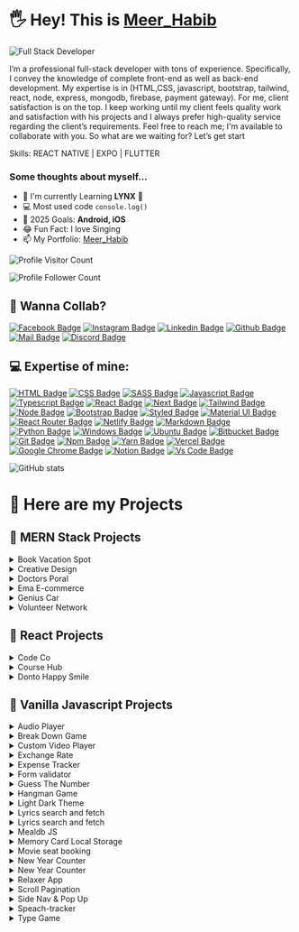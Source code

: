 # 🖐 Hey! This is [Meer_Habib](https://meerhabib.vercel.app)

![Full Stack Developer](https://res.cloudinary.com/practicaldev/image/fetch/s--xSt8SQIr--/c_imagga_scale,f_auto,fl_progressive,h_420,q_auto,w_1000/https://dev-to-uploads.s3.amazonaws.com/uploads/articles/aykr6602h90tij1154ha.png)

I’m a professional full-stack developer with tons of experience. Specifically, I convey the knowledge of complete front-end as well as back-end development. My expertise is in (HTML,CSS, javascript, bootstrap, tailwind, react, node, express, mongodb, firebase, payment gateway). For me, client satisfaction is on the top. I keep working until my client feels quality work and satisfaction with his projects and I always prefer high-quality service regarding the client’s requirements. Feel free to reach me; I'm available to collaborate with you. So what are we waiting for? Let’s get start

Skills: REACT NATIVE | EXPO | FLUTTER

### Some thoughts about myself...

- 🌱 I'm currently Learning **LYNX** 🥰
- 💻 Most used code `console.log()`
- 🎯 2025 Goals: **Android, iOS**
- 😂 Fun Fact: I love Singing
- 📫 My Portfolio: [Meer_Habib](https://meerhabib.vercel.app/)


![Profile Visitor Count](https://visitor-badge.laobi.icu/badge?page_id=meer-habib-dev.meer-habib-dev)

![Profile Follower Count](https://img.shields.io/github/followers/meer-habib-dev.svg?style=for-the-badge&logo=github&label=Follower&maxAge=2592000)



## 🚀 Wanna Collab?


[![Facebook Badge](https://img.shields.io/badge/Facebook-1877F2?style=for-the-badge&logo=facebook&logoColor=white)](https://web.facebook.com/meer.habib.freelancer/)
[![Instagram Badge](https://img.shields.io/badge/Instagram-E4405F?style=for-the-badge&logo=instagram&logoColor=white)](https://www.instagram.com/meer_habib_/)
[![Linkedin Badge](https://img.shields.io/badge/LinkedIn-0077B5?style=for-the-badge&logo=linkedin&logoColor=white)](https://www.linkedin.com/in/meer-habib-dev/)
[![Github Badge](https://img.shields.io/badge/GitHub-100000?style=for-the-badge&logo=github&logoColor=white)](https://github.com/meer-habib-dev)
[![Mail Badge](https://img.shields.io/badge/Gmail-D14836?style=for-the-badge&logo=gmail&logoColor=white)](mailto:meerhabib200@gmail.com)
[![Discord Badge](https://img.shields.io/badge/Discord-7289DA?style=for-the-badge&logo=discord&logoColor=white)](https://discordapp.com/users/871042654857744425)



## 💻 Expertise of mine:



[![HTML Badge](https://img.shields.io/badge/HTML5-E34F26?style=for-the-badge&logo=html5&logoColor=white)](https://github.com/meer-habib-dev)
[![CSS Badge](https://img.shields.io/badge/CSS3-1572B6?style=for-the-badge&logo=css3&logoColor=white)](https://github.com/meer-habib-dev)
[![SASS Badge](https://img.shields.io/badge/Sass-CC6699?style=for-the-badge&logo=sass&logoColor=white)](https://github.com/meer-habib-dev)
[![Javascript Badge](https://img.shields.io/badge/JavaScript-F7DF1E?style=for-the-badge&logo=javascript&logoColor=black)](https://github.com/meer-habib-dev)
[![Typescript Badge](https://img.shields.io/badge/typeScript-0078D6?style=for-the-badge&logo=typeScript&logoColor=white)](https://github.com/meer-habib-dev)
[![React Badge](https://img.shields.io/badge/React-20232A?style=for-the-badge&logo=react&logoColor=61DAFB)](https://github.com/meer-habib-dev)
[![Next Badge](https://img.shields.io/badge/NextJS-000?style=for-the-badge&logo=nextjs&logoColor=61DAFB)](https://github.com/meer-habib-dev)
[![Tailwind Badge](https://img.shields.io/badge/Tailwind_CSS-38B2AC?style=for-the-badge&logo=tailwind-css&logoColor=white)](https://github.com/meer-habib-dev)
[![Node Badge](https://img.shields.io/badge/Node.js-43853D?style=for-the-badge&logo=node.js&logoColor=white)](https://github.com/meer-habib-dev)
[![Bootstrap Badge](https://img.shields.io/badge/Bootstrap-563D7C?style=for-the-badge&logo=bootstrap&logoColor=white)](https://github.com/meer-habib-dev)
[![Styled Badge](https://img.shields.io/badge/styled--components-DB7093?style=for-the-badge&logo=styled-components&logoColor=white)](https://github.com/meer-habib-dev)
[![Material UI Badge](https://img.shields.io/badge/Material--UI-0081CB?style=for-the-badge&logo=material-ui&logoColor=white)](https://github.com/meer-habib-dev)
[![React Router Badge](https://img.shields.io/badge/React_Router-CA4245?style=for-the-badge&logo=react-router&logoColor=white)](https://github.com/meer-habib-dev)
[![Netlify Badge](https://img.shields.io/badge/Netlify-00C7B7?style=for-the-badge&logo=netlify&logoColor=white)](https://github.com/meer-habib-dev)
[![Markdown Badge](https://img.shields.io/badge/Markdown-000000?style=for-the-badge&logo=markdown&logoColor=white)](https://github.com/meer-habib-dev)
[![Python Badge](https://img.shields.io/badge/Python-14354C?style=for-the-badge&logo=python&logoColor=white)](https://github.com/meer-habib-dev)
[![Windows Badge](https://img.shields.io/badge/Windows-0078D6?style=for-the-badge&logo=windows&logoColor=white)](https://github.com/meer-habib-dev)
[![Ubuntu Badge](https://img.shields.io/badge/Ubuntu-E95420?style=for-the-badge&logo=ubuntu&logoColor=white)](https://github.com/meer-habib-dev)
[![Bitbucket Badge](https://img.shields.io/badge/Bitbucket-330F63?style=for-the-badge&logo=bitbucket&logoColor=white)](https://github.com/meer-habib-dev)
[![Git Badge](https://img.shields.io/badge/git-f34f29?style=for-the-badge&logo=git&logoColor=white)](https://github.com/meer-habib-dev)
[![Npm Badge](https://img.shields.io/badge/npm-d7141a?style=for-the-badge&logo=npm&logoColor=white)](https://github.com/meer-habib-dev)
[![Yarn Badge](https://img.shields.io/badge/yarn-0078D6?style=for-the-badge&logo=yarn&logoColor=white)](https://github.com/meer-habib-dev)
[![Vercel Badge](https://img.shields.io/badge/vercel-000?style=for-the-badge&logo=vercel&logoColor=white)](https://github.com/meer-habib-dev)
[![Google Chrome Badge](https://img.shields.io/badge/google_chrome-556532?style=for-the-badge&logo=googlechrome&logoColor=white)](https://github.com/meer-habib-dev)
[![Notion Badge](https://img.shields.io/badge/notion-000?style=for-the-badge&logo=notion&logoColor=white)](https://github.com/meer-habib-dev)
[![Vs Code Badge](https://img.shields.io/badge/Visual_Studio_Code-0078D6?style=for-the-badge&logo=visualstudiocode&logoColor=white)](https://github.com/meer-habib-dev)



![GitHub stats](https://github-readme-stats.vercel.app/api?username=meer-habib-dev&show_icons=true&theme=dark)

# 🚀 Here are my Projects

## 📢 MERN Stack Projects
<details>
<summary>Book Vacation Spot</summary>
  
1. Live Link : https://book-vacation-spot.web.app/
2. MERN Stack Client : https://github.com/meer-habib-dev/book-vacation-client
3. MERN Stack Server Link: https://github.com/meer-habib-dev/book-vacation-server
5. Technologies: React JS, Node JS, Express JS, MongoDB, Firebase, Heroku , Tailwind CSS etc...
</details>


<details>
<summary>Creative Design</summary>
  
1. Live Link : https://creative-design-d9dcf.web.app/
2. MERN Stack Client : https://github.com/meer-habib-dev/creative-design-client
3. MERN Stack Server Link: https://github.com/meer-habib-dev/creative-design-server
5. Technologies: React JS, Node JS, Express JS, MongoDB, Firebase, Heroku , Tailwind CSS etc...
</details>

<details>
<summary>Doctors Poral</summary>
  
1. Live Link : https://doctors-portal-5bb1b.web.app/
2. MERN Stack Client : https://github.com/meer-habib-dev/doctors-portal-client
3. MERN Stack Server Link: https://github.com/meer-habib-dev/doctors-portal-server
5. Technologies: React JS, Node JS, Express JS, MongoDB, Firebase, Heroku , Tailwind CSS etc...
</details>


<details>
<summary>Ema E-commerce</summary>
  
1. Live Link : https://ema-apur-shop.netlify.app/
2. MERN Stack Client : https://github.com/meer-habib-dev/ema-john-client
3. MERN Stack Server Link: https://github.com/meer-habib-dev/ema-john-server
5. Technologies: React JS, Node JS, Express JS, MongoDB, Firebase, Heroku , Tailwind CSS etc...
</details>

<details>
<summary>Genius Car</summary>
  
1. Live Link : https://genius-car.web.app/
2. MERN Stack Client :https://github.com/meer-habib-dev/genius-car-client
3. MERN Stack Server Link: https://github.com/meer-habib-dev/genius-car-server
4. Technologies: React JS, Node JS, Express JS, MongoDB, Firebase, Heroku , Tailwind CSS etc...
</details>

<details>
<summary>Volunteer Network</summary>
  
1. Live Link : https://volunteer-network-react.netlify.app/
2. MERN Stack Client : https://github.com/meer-habib-dev/volunteer-network-client
3. MERN Stack Server Link: https://github.com/meer-habib-dev/volunteer-network-server
5. Technologies: React JS, Node JS, Express JS, MongoDB, Firebase, Heroku , Tailwind CSS etc...
</details>


## 📢 React Projects
<details>
<summary>Code Co</summary>

1. Live Demo : https://code-co-devs.netlify.app/
2. Github Code: https://github.com/meer-habib-dev/code_co_
2. Technology : ReactJS,Raw CSS, Netlify
</details>

<details>
<summary>Course Hub</summary>

1. Live Demo : https://course-hub-pro.netlify.app/
2. Github Code: https://github.com/meer-habib-dev/course-hub
2. Technology : ReactJS,Tailwind CSS, Netlify
</details>

<details>
<summary>Donto Happy Smile</summary>

1. Live Demo : https://donto-happy-smile.web.app/
2. Github Code: https://github.com/meer-habib-dev/donto-happy-smile
2. Technology : ReactJS,Tailwind CSS, Netlify
</details>



## 📢 Vanilla Javascript Projects
<details>
<summary>Audio Player</summary>

1. Live Demo: https://meer-habib-dev.github.io/audio-player-js/
2. Github Code: https://github.com/meer-habib-dev/audio-player-js
3. Technology : Vaniila JS
</details>

<details>
<summary>Break Down Game</summary>

1. Live Demo: https://meer-habib-dev.github.io/Break-down-game/
2. Github Code: https://github.com/meer-habib-dev/Break-down-game
3. Technology : Vaniila JS
</details>

<details>
<summary>Custom Video Player</summary>

1. Live Demo: https://meer-habib-dev.github.io/custom-video-player-vanila-js/
2. Github Code: https://github.com/meer-habib-dev/custom-video-player-vanila-js
3. Technology : Vaniila JS
</details>

<details>
<summary>Exchange Rate</summary>

1. Live Demo: https://meer-habib-dev.github.io/exchange-rate-with-api/
2. Github Code: https://github.com/meer-habib-dev/exchange-rate-with-api
3. Technology : Vaniila JS
</details>

<details>
<summary>Expense Tracker</summary>

1. Live Demo: https://meer-habib-dev.github.io/expense-tracker/
2. Github Code: https://github.com/meer-habib-dev/expense-tracker
3. Technology : Vaniila JS
</details>

<details>
<summary>Form validator</summary>

1. Live Demo: https://meer-habib-dev.github.io/form-validator-js/
2. Github Code: https://github.com/meer-habib-dev/form-validator-js
3. Technology : Vaniila JS
</details>

<details>
<summary>Guess The Number</summary>

1. Live Demo: https://meer-habib-dev.github.io/guess-the-number/
2. Github Code: https://github.com/meer-habib-dev/guess-the-number
3. Technology : Vaniila JS
</details>

<details>
<summary>Hangman Game</summary>

1. Live Demo: https://meer-habib-dev.github.io/hangman-game-js/
2. Github Code: https://github.com/meer-habib-dev/hangman-game-js
3. Technology : Vaniila JS
</details>

<details>
<summary>Light Dark Theme</summary>

1. Live Demo: https://meer-habib-dev.github.io/Light-dark-theme/
2. Github Code: https://github.com/meer-habib-dev/Light-dark-theme
3. Technology : Vaniila JS
</details>

<details>
<summary>Lyrics search and fetch</summary>

1. Live Demo: https://meer-habib-dev.github.io/lyrics-search---fetch-api/
2. Github Code: https://github.com/meer-habib-dev/lyrics-search---fetch-api
3. Technology : Vaniila JS
</details>

<details>
<summary>Lyrics search and fetch</summary>

1. Live Demo: https://meer-habib-dev.github.io/map-filter-reduce-sort-js-project/
2. Github Code: https://github.com/meer-habib-dev/map-filter-reduce-sort-js-project
3. Technology : Vaniila JS
</details>

<details>
<summary>Mealdb JS</summary>

1. Live Demo: https://meer-habib-dev.github.io/meal-bd-js-project/
2. Github Code: https://github.com/meer-habib-dev/meal-bd-js-project
3. Technology : Vaniila JS
</details>

<details>
<summary>Memory Card Local Storage</summary>

1. Live Demo: https://meer-habib-dev.github.io/memory-card-local-storage/
2. Github Code: https://github.com/meer-habib-dev/memory-card-local-storage
3. Technology : Vanilla JS
</details>

<details>
<summary>Movie seat booking</summary>

1. Live Demo: https://meer-habib-dev.github.io/memory-card-local-storage/
2. Github Code: https://github.com/meer-habib-dev/movie-seat-booking-vanila-js
3. Technology : Vanilla JS
</details>

<details>
<summary>New Year Counter</summary>

1. Live Demo: https://meer-habib-dev.github.io/new-year-count-down/
2. Github Code: https://github.com/meer-habib-dev/new-year-count-down
3. Technology : Vanilla JS
</details>

<details>
<summary>New Year Counter</summary>

1. Live Demo: https://meer-habib-dev.github.io/new-year-count-down/
2. Github Code: https://github.com/meer-habib-dev/new-year-count-down
3. Technology : Vanilla JS
</details>

<details>
<summary>Relaxer App</summary>

1. Live Demo: https://meer-habib-dev.github.io/relaxer-app/
2. Github Code: https://github.com/meer-habib-dev/relaxer-app
3. Technology : Vanilla JS
</details>

<details>
<summary>Scroll Pagination</summary>

1. Live Demo: https://meer-habib-dev.github.io/scroll-pageination/
2. Github Code: https://github.com/meer-habib-dev/scroll-pageination
3. Technology : Vanilla JS
</details>

<details>
<summary>Side Nav & Pop Up</summary>

1. Live Demo: https://meer-habib-dev.github.io/side-nav-and-pop-up/
2. Github Code: https://github.com/meer-habib-dev/side-nav-and-pop-up
3. Technology : Vanilla JS
</details>

<details>
<summary>Speach-tracker</summary>

1. Live Demo: https://meer-habib-dev.github.io/speach-tracker/
2. Github Code: https://github.com/meer-habib-dev/speach-tracker
3. Technology : Vanilla JS
</details>

<details>
<summary>Type Game</summary>

1. Live Demo: https://meer-habib-dev.github.io/type-game/
2. Github Code: https://github.com/meer-habib-dev/type-game
3. Technology : Vanilla JS
</details>

